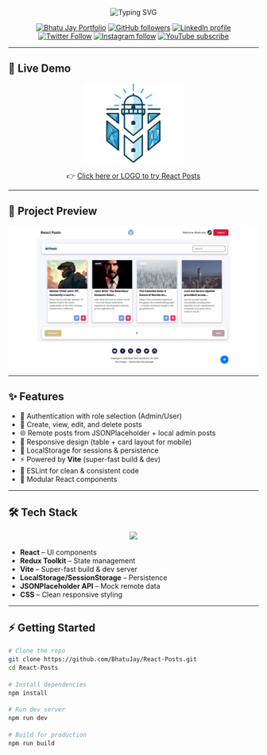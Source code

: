 <!-- Banner -->
<p align="center">
  <img src="https://readme-typing-svg.herokuapp.com?size=30&duration=3000&color=00F700&center=true&vCenter=true&width=800&lines=Welcome+to+React+Posts!;Built+with+React+⚛️+and+Vite+⚡;Create+and+Manage+Posts+Easily;Clean+Code+%7C+Responsive+UI+%7C+Modern+Stack" alt="Typing SVG" />
</p>

<!-- Social Links -->
<p align="center">
  <a href="https://bhatujay.github.io"><img src="https://img.shields.io/badge/BhatuJay-Portfolio-brightgreen?labelColor=white" alt="Bhatu Jay Portfolio"></a>
  <a href="https://github.com/BhatuJay"><img src="https://img.shields.io/github/followers/BhatuJay?style=social&label=github" alt="GitHub followers"></a>
  <a href="https://linkedin.com/in/jaybhatu"><img src="https://img.shields.io/badge/LinkedIn--blue?style=social&logo=linkedin" alt="LinkedIn profile"></a>
  <a href="https://x.com/AhirBhatuJay"><img src="https://img.shields.io/twitter/follow/AhirBhatuJay?style=social" alt="Twitter Follow"></a>
  <a href="https://instagram.com/jay_bhatu_2135"><img src="https://img.shields.io/badge/Instagram--pink?style=social&logo=instagram" alt="Instagram follow"></a>
  <a href="https://youtube.com/@bhatujay"><img src="https://img.shields.io/badge/YouTube--red?style=social&logo=youtube" alt="YouTube subscribe"></a>
</p>

---

## 🚀 Live Demo  

<p align="center">
  <a href="https://react-posts-coral.vercel.app" target="_blank">
    <img src="public/react-posts-coral.png" alt="Live Demo" width="200" />
  </a>
</p>

<p align="center">
  👉 <a href="https://react-posts-coral.vercel.app" target="_blank">Click here or LOGO to try React Posts</a>
</p>

---

## 🌟 Project Preview

<p align="center">
  <img src="public/React_posts_gif.gif" alt="React Posts Home Screenshot gif" width="800" />
<!--   <img src="public/React_posts_home.png" alt="React Posts Home Screenshot" width="800" /> -->
<!--   <img src="public/React_posts_details.png" alt="React Posts Details Screenshot" width="800" /> -->
<!--   <img src="public/React_posts_add_edit.png" alt="React Posts Add Edit Screenshot" width="800" /> -->
</p>

---

## ✨ Features

- 🔐 Authentication with role selection (Admin/User)  
- 📝 Create, view, edit, and delete posts  
- 🌐 Remote posts from JSONPlaceholder + local admin posts  
- 📱 Responsive design (table + card layout for mobile)  
- 💾 LocalStorage for sessions & persistence  
- ⚡ Powered by **Vite** (super-fast build & dev)  
- 🧹 ESLint for clean & consistent code  
- 📂 Modular React components  

---

## 🛠 Tech Stack

<p align="center">
  <img src="https://skillicons.dev/icons?i=react,vite,redux,js,html,css,git,github" />
</p>

- **React** – UI components  
- **Redux Toolkit** – State management  
- **Vite** – Super-fast build & dev server  
- **LocalStorage/SessionStorage** – Persistence  
- **JSONPlaceholder API** – Mock remote data  
- **CSS** – Clean responsive styling  

---

## ⚡ Getting Started

```bash
# Clone the repo
git clone https://github.com/BhatuJay/React-Posts.git
cd React-Posts

# Install dependencies
npm install

# Run dev server
npm run dev

# Build for production
npm run build
